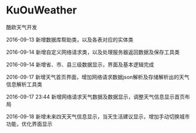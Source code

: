 # KuOuWeather
酷欧天气开发

2016-09-13
新增数据库帮助类，以及各表对应的实体类

2016-09-14
新增自定义网络请求类，以及处理服务器返回数据及保存工具类

2016-09-14
新增省、市、县三级数据显示，界面及基本逻辑完成

2016-09-17
新增天气首页界面，增加网络请求数据json解析及存储解析出的天气信息解析工具类

2016-09-17 23:44
新增网络请求天气数据及数据显示，调整天气信息显示首页布局

2016-09-18
新增未来四天天气信息显示，当天生活建议显示，增加手动切换城市功能，优化界面显示